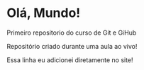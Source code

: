 # Olá, Mundo!
 Primeiro repositorio do curso de Git e GiHub

 Repositório criado durante uma aula ao vivo!

Essa linha eu adicionei  diretamente no site! 
